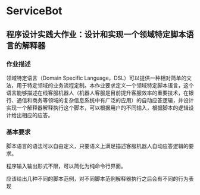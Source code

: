 # ServiceBot

## 程序设计实践大作业：设计和实现一个领域特定脚本语言的解释器

### 作业描述

领域特定语言（Domain Specific Language，DSL）可以提供一种相对简单的文法，用于特定领域的业务流程定制。本作业要求定义一个领域特定脚本语言，这个语言能够描述在线客服机器人（机器人客服是目前提升客服效率的重要技术，在银行、通信和商务等领域的复杂信息系统中有广泛的应用）的自动应答逻辑，并设计实现一个解释器解释执行这个脚本，可以根据用户的不同输入，根据脚本的逻辑设计给出相应的应答。

### 基本要求

脚本语言的语法可以自由定义，只要语义上满足描述客服机器人自动应答逻辑的要求。

程序输入输出形式不限，可以简化为纯命令行界面。

应该给出几种不同的脚本范例，对不同脚本范例解释器执行之后会有不同的行为表现
